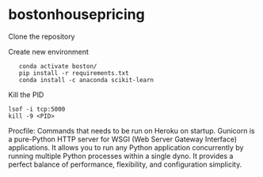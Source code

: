 # bostonhousepricing

Clone the repository

Create new environment 

```conda create -p boston python==3.9 -y
   conda activate boston/
   pip install -r requirements.txt
   conda install -c anaconda scikit-learn 
```
Kill the PID 
```
lsof -i tcp:5000
kill -9 <PID>
```
Procfile: Commands that needs to be run on Heroku on startup.
Gunicorn is a pure-Python HTTP server for WSGI (Web Server Gateway Interface) applications. It allows you to run any Python application concurrently by running multiple Python processes within a single dyno. It provides a perfect balance of performance, flexibility, and configuration simplicity.